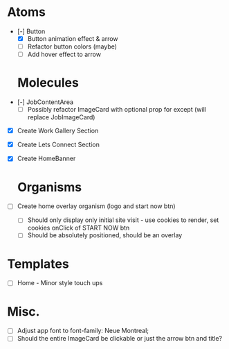 # Atoms
- [-] Button
  - [x] Button animation effect & arrow
  - [ ] Refactor button colors (maybe)
  - [ ] Add hover effect to arrow

  # Molecules
- [-] JobContentArea
  - [ ] Possibly refactor ImageCard with optional prop for except (will replace JobImageCard)
- [x] Create Work Gallery Section
- [x] Create Lets Connect Section
- [x] Create HomeBanner

  # Organisms
- [ ] Create home overlay organism (logo and start now btn)
  - [ ] Should only display only initial site visit - use cookies to render, set cookies onClick of START NOW btn
  - [ ] Should be absolutely positioned, should be an overlay

# Templates
- [ ] Home - Minor style touch ups

# Misc.
- [ ] Adjust app font to font-family: Neue Montreal;
- [ ] Should the entire ImageCard be clickable or just the arrow btn and title?
